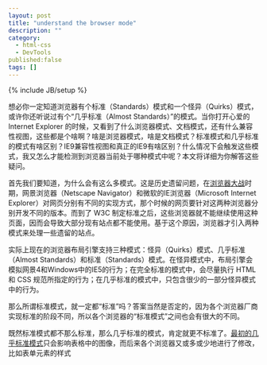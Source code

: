 ```yaml
---
layout: post
title: "understand the browser mode"
description: ""
category:
  - html-css
  - DevTools
published:false
tags: []
---
```

{% include JB/setup %}

想必你一定知道浏览器有个标准（Standards）模式和一个怪异（Quirks）模式，或许你还听说过有个“几乎标准（Almost Standards）”的模式。当你打开心爱的Internet Explorer 的时候，又看到了什么浏览器模式、文档模式，还有什么兼容性视图，这些都是个啥啊？啥是浏览器模式，啥是文档模式？标准模式和几乎标准的模式有啥区别？IE9兼容性视图和真正的IE9有啥区别？什么情况下会触发这些模式，我又怎么才能检测到浏览器当前处于哪种模式中呢？本文将详细为你解答这些疑问。

首先我们要知道，为什么会有这么多模式。这是历史遗留问题，在[浏览器大战][1]时期，网景浏览器（Netscape Navigator）和微软的IE浏览器（Microsoft Internet Explorer）对网页分别有不同的实现方式，那个时候的网页要针对这两种浏览器分别开发不同的版本。而到了 W3C 制定标准之后，这些浏览器就不能继续使用这种页面，因而会导致大部分现有站点都不能使用。基于这个原因，浏览器才引入两种模式来处理一些遗留的站点。

实际上现在的浏览器布局引擎支持三种模式：怪异（Quirks）模式、几乎标准（Almost Standards）和标准（Standards）模式。在怪异模式中，布局引擎会模拟网景4和Windows中的IE5的行为；在完全标准的模式中，会尽量执行 HTML 和 CSS 规范所指定的行为；在几乎标准的模式中，只包含很少的一部分怪异模式中的行为。

那么所谓标准模式，就一定都“标准”吗？答案当然是否定的，因为各个浏览器厂商实现标准的阶段不同，所以各个浏览器的“标准模式”之间也会有很大的不同。

既然标准模式都不那么标准，那么几乎标准的模式，肯定就更不标准了。[最初的几乎标准模式][2]只会影响表格中的图像，而后来各个浏览器又或多或少地进行了修改，比如表单元素的样式

[1]: http://en.wikipedia.org/wiki/Browser_wars
[2]: http://meyerweb.com/eric/thoughts/2008/01/24/almost-target/
